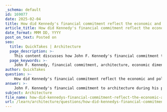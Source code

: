 ```yaml
---
_schema: default
id: 169077
date: 2025-02-04
title: How did Kennedy's financial commitment reflect the economic and political dimensions of architecture?
article_title: How did Kennedy's financial commitment reflect the economic and political dimensions of architecture?
date_format: MMM DD, YYYY
post_on_text: Posted on
seo:
  title: QuickTakes | Architecture
  page_description: >-
    This content discusses how John F. Kennedy's financial commitment to architecture during his presidency reflects economic recovery efforts and political symbolism, emphasizing infrastructure development and cultural enrichment.
  page_keywords: >-
    John F. Kennedy, financial commitment, architecture, economic dimensions, political dimensions, Public Works Acceleration Act, federal buildings, economic recovery, cultural development, civic engagement, political symbolism, Guiding Principles for Federal Architecture, Kennedy Center, infrastructure projects, social cohesion, architectural legacy
author: QuickTakes
question: >-
    How did Kennedy's financial commitment reflect the economic and political dimensions of architecture?
answer: >-
    John F. Kennedy's financial commitment to architecture during his presidency reflected both economic and political dimensions that were pivotal in shaping the built environment of the United States. His administration recognized the importance of architecture not only as a means of aesthetic expression but also as a tool for economic recovery and political symbolism.\n\n1. **Economic Recovery**: Kennedy's economic policy was primarily focused on pulling the nation out of recession. With unemployment rates around 7% and major cities facing financial difficulties, his administration sought to stimulate the economy through public works spending. The Public Works Acceleration Act of 1962, which he advocated, was a significant fiscal instrument that allocated $2.5 billion for infrastructure projects. This funding was intended to create jobs and improve public facilities, thereby enhancing the quality of life and economic stability in urban areas. The emphasis on infrastructure also included the design and construction of federal buildings, which were seen as a reflection of national strength and stability.\n\n2. **Political Symbolism**: Kennedy's approach to architecture was also deeply intertwined with political ideals. The issuance of The Guiding Principles for Federal Architecture in 1962 underscored the administration's commitment to creating buildings that embodied the dignity and vigor of the federal government. These principles aimed to ensure that federal architecture would not only serve functional purposes but also convey a sense of pride and permanence. The design of significant structures, such as the Kennedy Center for the Performing Arts, was intended to symbolize cultural enrichment and serve as a living memorial to the president himself.\n\n3. **Cultural and Social Development**: Kennedy's financial commitment to architecture was part of a broader strategy to foster social and cultural development. By investing in public spaces and cultural institutions, his administration aimed to enhance civic engagement and promote a sense of community. This approach was evident in initiatives like the Food for Peace program, which sought to improve international relations through cultural exchange, paralleling the domestic focus on architecture as a means of social cohesion.\n\n4. **Long-term Impact**: The legacy of Kennedy's financial commitment to architecture can be seen in the enduring principles that continue to influence federal design today. The emphasis on quality, dignity, and the integration of modernist ideals into civic architecture has shaped the landscape of American cities and continues to inform discussions about architectural conservation and cultural heritage management.\n\nIn summary, Kennedy's financial commitment to architecture was a multifaceted strategy that addressed immediate economic challenges while also serving broader political and cultural goals. His administration's focus on public works and the guiding principles of federal architecture reflected a vision of architecture as a vital component of national identity and economic vitality.
subject: Architecture
file_name: how-did-kennedys-financial-commitment-reflect-the-economic-and-political-dimensions-of-architecture.md
url: /learn/architecture/questions/how-did-kennedys-financial-commitment-reflect-the-economic-and-political-dimensions-of-architecture
---
```


&nbsp;